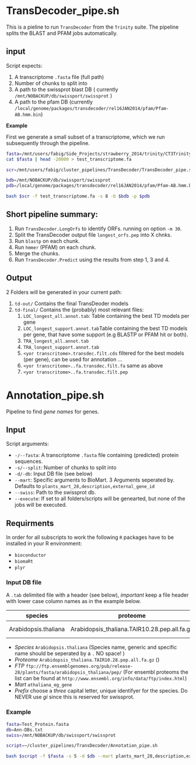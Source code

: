 # TransDecoder_pipe.sh

This is a pieline to run `TransDecoder` from the `Trinity` suite. The
pipeline splits the BLAST and PFAM jobs automatically.

## input
Script expects:

1. A transcriptome `.fasta` file (full path)
2. Number of chunks to split into
3. A path to the swissprot blast DB ( currently
   `/mnt/NOBACKUP/db/swissport/swissprot` )
4. A path to the pfam DB (currently
   `/local/genome/packages/transdecoder/rel16JAN2014/pfam/Pfam-AB.hmm.bin`)
   


**Example**

First we generate a small subset of a transcriptome, which we run
subsequently through the pipeline. 

```bash
fasta=/mnt/users/fabig/Side_Projects/strawberry_2014/trinity/CT3Trinity.expr.fasta
cat $fasta | head -20000 > test_transcriptome.fa

scr=/mnt/users/fabig/cluster_pipelines/TransDecoder/TransDecoder_pipe.sh

bdb=/mnt/NOBACKUP/db/swissport/swissprot
pdb=/local/genome/packages/transdecoder/rel16JAN2014/pfam/Pfam-AB.hmm.bin

bash $scr -f test_transcriptome.fa -s 8 -b $bdb -p $pdb
```

## Short pipeline summary:

1. Run `TransDecoder.LongOrfs` to identify ORFs. running on option `-m 30`.
2. Split the TransDecoder output file `longest_orfs.pep` into X chnks.
3. Run `blastp` on each chunk.
4. Run `hmmer` (PFAM) on each chunk.
5. Merge the chunks.
6. Run `TransDecoder.Predict` using the results from step 1, 3 and 4.

## Output

2 Folders will be generated in your current path:

1. `td-out/` Contains the final TransDeoder models
2. `td-final/` Contains the (probably) most relevant files:
   1. `LOC_longest_all.annot.tab`: Table containing the best TD models
      per gene
   2. `LOC_longest_support.annot.tab`Table containing the best TD models
      per gene, that have some support (e.g BLASTP or PFAM hit or both).
   3. `TRA_longest_all.annot.tab`
   4. `TRA_longest_support.annot.tab`
   5. `<yor transcritome>.transdec.filt.cds` filtered for the best
      models (per gene), can be used for annotation ...
   6. `<yor transcritome>..fa.transdec.filt.fa` same as above
   7. `<yor transcritome>..fa.transdec.filt.pep`


# Annotation_pipe.sh

Pipeline to find *gene names*  for genes.

## Input
Script arguments:

- `-/--fasta`: A transcriptome `.fasta` file containing (predicted) protein
   sequences.
- `-s/--split`: Number of chunks to split into
- `-d/-db`: Input DB file (see below)
- `--mart`: Specific arguments to BioMart. 3 Arguments seperated
  by. Defaults to `plants_mart_28,description,external_gene_id`
- `--swiss`: Path to the swissprot db.
- `--execute`: If set to <no> all folders/scripts will be genearted,
  but none of the jobs will be executed.


## Requirments

In order for all subscripts to work the following `R` packages have to
be installed in your R environment:

- `bioconductor`
- `biomaRt`
- `plyr`


### Input DB file
A `.tab` delimited file with a header (see below), *important* keep
a file header with lower case column names as in the example below. 

species | proteome |  ftp  | mart |  prefix 
------|---------|----|----|------
Arabidopsis.thaliana   | Arabidopsis_thaliana.TAIR10.28.pep.all.fa.gz | ensembl FTP | athaliana_eg_gene | ATH

- *Species*  `Arabidopsis.thaliana` (Species name, generic and
  specific name should be seperated by a `.` NO space! )
- *Proteome* `Arabidopsis_thaliana.TAIR10.28.pep.all.fa.gz` ()
- *FTP*
	`ftp://ftp.ensemblgenomes.org/pub/release-28/plants/fasta/arabidopsis_thaliana/pep/`
	(For ensembl proteoms the list can be found at `http://www.ensembl.org/info/data/ftp/index.html`)
- *Mart* `athaliana_eg_gene`
- *Prefix* choose a *three* capital letter, unique identifyer for the species. Do
  NEVER use *gi* since this is reserved for swissprot. 

### Example

```sh
fasta=Test_Protein.fasta
db=Ann-DBs.txt
swiss=/mnt/NOBACKUP/db/swissport/swissprot

script=~/cluster_pipelines/TransDecoder/Annotation_pipe.sh

bash $script -f $fasta -s 5 -d $db --mart plants_mart_28,description,external_gene_id --swiss $swiss --execute no
```
